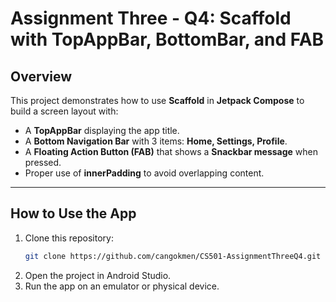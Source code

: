 # Assignment Three - Q4: Scaffold with TopAppBar, BottomBar, and FAB

## Overview
This project demonstrates how to use **Scaffold** in **Jetpack Compose** to build a screen layout with:

- A **TopAppBar** displaying the app title.  
- A **Bottom Navigation Bar** with 3 items: **Home, Settings, Profile**.  
- A **Floating Action Button (FAB)** that shows a **Snackbar message** when pressed.  
- Proper use of **innerPadding** to avoid overlapping content.  

---

## How to Use the App
1. Clone this repository:
   ```bash
   git clone https://github.com/cangokmen/CS501-AssignmentThreeQ4.git
2. Open the project in Android Studio.
3. Run the app on an emulator or physical device.
